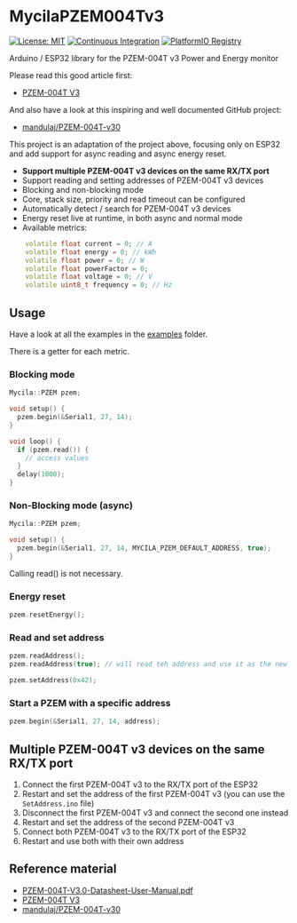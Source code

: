 # MycilaPZEM004Tv3

[![License: MIT](https://img.shields.io/badge/License-MIT-yellow.svg)](https://opensource.org/licenses/MIT)
[![Continuous Integration](https://github.com/mathieucarbou/MycilaPZEM004Tv3/actions/workflows/ci.yml/badge.svg)](https://github.com/mathieucarbou/MycilaPZEM004Tv3/actions/workflows/ci.yml)
[![PlatformIO Registry](https://badges.registry.platformio.org/packages/mathieucarbou/library/MycilaPZEM004Tv3.svg)](https://registry.platformio.org/libraries/mathieucarbou/MycilaPZEM004Tv3)

Arduino / ESP32 library for the PZEM-004T v3 Power and Energy monitor

Please read this good article first:

- [PZEM-004T V3](https://innovatorsguru.com/pzem-004t-v3/)

And also have a look at this inspiring and well documented GitHub project:

- [mandulaj/PZEM-004T-v30](https://github.com/mandulaj/PZEM-004T-v30)

This project is an adaptation of the project above, focusing only on ESP32 and add support for async reading and async energy reset.

- **Support multiple PZEM-004T v3 devices on the same RX/TX port**
- Support reading and setting addresses of PZEM-004T v3 devices
- Blocking and non-blocking mode
- Core, stack size, priority and read timeout can be configured
- Automatically detect / search for PZEM-004T v3 devices
- Energy reset live at runtime, in both async and normal mode
- Available metrics:

```c++
    volatile float current = 0; // A
    volatile float energy = 0; // kWh
    volatile float power = 0; // W
    volatile float powerFactor = 0;
    volatile float voltage = 0; // V
    volatile uint8_t frequency = 0; // Hz
```

## Usage

Have a look at all the examples in the [examples](examples) folder.

There is a getter for each metric.

### Blocking mode

```c++
Mycila::PZEM pzem;

void setup() {
  pzem.begin(&Serial1, 27, 14);
}

void loop() {
  if (pzem.read()) {
    // access values
  }
  delay(1000);
}
```

### Non-Blocking mode (async)

```c++
Mycila::PZEM pzem;

void setup() {
  pzem.begin(&Serial1, 27, 14, MYCILA_PZEM_DEFAULT_ADDRESS, true);
}
```

Calling read() is not necessary.

### Energy reset

```c++
pzem.resetEnergy();
```

### Read and set address

```c++
pzem.readAddress();
pzem.readAddress(true); // will read teh address and use it as the new address

pzem.setAddress(0x42);
```

### Start a PZEM with a specific address

```c++
pzem.begin(&Serial1, 27, 14, address);
```

## Multiple PZEM-004T v3 devices on the same RX/TX port

1. Connect the first PZEM-004T v3 to the RX/TX port of the ESP32
2. Restart and set the address of the first PZEM-004T v3 (you can use the `SetAddress.ino` file)
3. Disconnect the first PZEM-004T v3 and connect the second one instead
4. Restart and set the address of the second PZEM-004T v3
5. Connect both PZEM-004T v3 to the RX/TX port of the ESP32
6. Restart and use both with their own address

## Reference material

- [PZEM-004T-V3.0-Datasheet-User-Manual.pdf](PZEM-004T-V3.0-Datasheet-User-Manual.pdf)
- [PZEM-004T V3](https://innovatorsguru.com/pzem-004t-v3/)
- [mandulaj/PZEM-004T-v30](https://github.com/mandulaj/PZEM-004T-v30)
